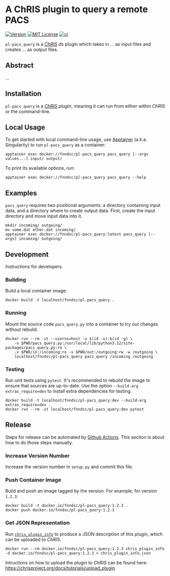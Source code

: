# A ChRIS plugin to query a remote PACS

[![Version](https://img.shields.io/docker/v/fnndsc/pl-pacs_query?sort=semver)](https://hub.docker.com/r/fnndsc/pl-pacs_query)
[![MIT License](https://img.shields.io/github/license/fnndsc/pl-pacs_query)](https://github.com/FNNDSC/pl-pacs_query/blob/main/LICENSE)
[![ci](https://github.com/FNNDSC/pl-pacs_query/actions/workflows/ci.yml/badge.svg)](https://github.com/FNNDSC/pl-pacs_query/actions/workflows/ci.yml)

`pl-pacs_query` is a [_ChRIS_](https://chrisproject.org/)
_ds_ plugin which takes in ...  as input files and
creates ... as output files.

## Abstract

...

## Installation

`pl-pacs_query` is a _[ChRIS](https://chrisproject.org/) plugin_, meaning it can
run from either within _ChRIS_ or the command-line.

## Local Usage

To get started with local command-line usage, use [Apptainer](https://apptainer.org/)
(a.k.a. Singularity) to run `pl-pacs_query` as a container:

```shell
apptainer exec docker://fnndsc/pl-pacs_query pacs_query [--args values...] input/ output/
```

To print its available options, run:

```shell
apptainer exec docker://fnndsc/pl-pacs_query pacs_query --help
```

## Examples

`pacs_query` requires two positional arguments: a directory containing
input data, and a directory where to create output data.
First, create the input directory and move input data into it.

```shell
mkdir incoming/ outgoing/
mv some.dat other.dat incoming/
apptainer exec docker://fnndsc/pl-pacs_query:latest pacs_query [--args] incoming/ outgoing/
```

## Development

Instructions for developers.

### Building

Build a local container image:

```shell
docker build -t localhost/fnndsc/pl-pacs_query .
```

### Running

Mount the source code `pacs_query.py` into a container to try out changes without rebuild.

```shell
docker run --rm -it --userns=host -u $(id -u):$(id -g) \
    -v $PWD/pacs_query.py:/usr/local/lib/python3.12/site-packages/pacs_query.py:ro \
    -v $PWD/in:/incoming:ro -v $PWD/out:/outgoing:rw -w /outgoing \
    localhost/fnndsc/pl-pacs_query pacs_query /incoming /outgoing
```

### Testing

Run unit tests using `pytest`.
It's recommended to rebuild the image to ensure that sources are up-to-date.
Use the option `--build-arg extras_require=dev` to install extra dependencies for testing.

```shell
docker build -t localhost/fnndsc/pl-pacs_query:dev --build-arg extras_require=dev .
docker run --rm -it localhost/fnndsc/pl-pacs_query:dev pytest
```

## Release

Steps for release can be automated by [Github Actions](.github/workflows/ci.yml).
This section is about how to do those steps manually.

### Increase Version Number

Increase the version number in `setup.py` and commit this file.

### Push Container Image

Build and push an image tagged by the version. For example, for version `1.2.3`:

```
docker build -t docker.io/fnndsc/pl-pacs_query:1.2.3 .
docker push docker.io/fnndsc/pl-pacs_query:1.2.3
```

### Get JSON Representation

Run [`chris_plugin_info`](https://github.com/FNNDSC/chris_plugin#usage)
to produce a JSON description of this plugin, which can be uploaded to _ChRIS_.

```shell
docker run --rm docker.io/fnndsc/pl-pacs_query:1.2.3 chris_plugin_info -d docker.io/fnndsc/pl-pacs_query:1.2.3 > chris_plugin_info.json
```

Intructions on how to upload the plugin to _ChRIS_ can be found here:
https://chrisproject.org/docs/tutorials/upload_plugin

